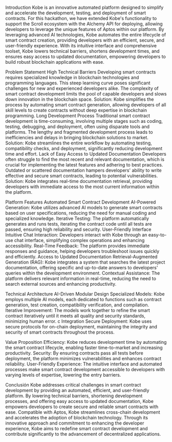 Introduction
Kobe is an innovative automated platform designed to simplify and accelerate the development, testing, and deployment of smart contracts. For this hackathon, we have extended Kobe's functionality to support the Scroll ecosystem with the Alchemy API for deploying, allowing developers to leverage the unique features of Aptos within our platform. By leveraging advanced AI technologies, Kobe automates the entire lifecycle of smart contract creation, providing developers with an efficient, secure, and user-friendly experience. With its intuitive interface and comprehensive toolset, Kobe lowers technical barriers, shortens development times, and ensures easy access to updated documentation, empowering developers to build robust blockchain applications with ease.

Problem Statement
High Technical Barriers
Developing smart contracts requires specialized knowledge in blockchain technologies and programming languages. This steep learning curve poses significant challenges for new and experienced developers alike. The complexity of smart contract development limits the pool of capable developers and slows down innovation in the blockchain space.
Solution: Kobe simplifies the process by automating smart contract generation, allowing developers of all skill levels to create contracts without deep expertise in blockchain programming.
Long Development Process
Traditional smart contract development is time-consuming, involving multiple stages such as coding, testing, debugging, and deployment, often using disparate tools and platforms. The lengthy and fragmented development process leads to inefficiencies and delays in bringing blockchain solutions to market.
Solution: Kobe streamlines the entire workflow by automating testing, compatibility checks, and deployment, significantly reducing development time and effort.
Lack of Easy Access to Updated Documentation
Developers often struggle to find the most recent and relevant documentation, which is crucial for implementing the latest features and adhering to best practices. Outdated or scattered documentation hampers developers' ability to write effective and secure smart contracts, leading to potential vulnerabilities.
Solution: Kobe integrates real-time documentation retrieval, providing developers with immediate access to the most current information within the platform.

Platform Features
Automated Smart Contract Development
AI-Powered Generation: Kobe utilizes advanced AI models to generate smart contracts based on user specifications, reducing the need for manual coding and specialized knowledge.
Iterative Testing: The platform automatically generates and runs tests, iterating the contract code until all tests are passed, ensuring high reliability and security.
User-Friendly Interface
Intuitive Chat Interaction: Developers interact with Kobe through an easy-to-use chat interface, simplifying complex operations and enhancing accessibility.
Real-Time Feedback: The platform provides immediate responses and guidance, helping developers troubleshoot issues quickly and efficiently.
Access to Updated Documentation
Retrieval-Augmented Generation (RAG): Kobe integrates a system that searches the latest project documentation, offering specific and up-to-date answers to developers' queries within the development environment.
Contextual Assistance: The platform delivers relevant information in real-time, reducing the need to search external sources and enhancing productivity.

Technical Architecture
AI-Driven Modular Design
Specialized Models: Kobe employs multiple AI models, each dedicated to functions such as contract generation, test creation, compatibility verification, and compilation.
Iterative Improvement: The models work together to refine the smart contract iteratively until it meets all quality and security standards, minimizing human error.
c Integration
Secure Deployment: Kobe uses secure protocols for on-chain deployment, maintaining the integrity and security of smart contracts throughout the process.

Value Proposition
Efficiency: Kobe reduces development time by automating the smart contract lifecycle, enabling faster time-to-market and increasing productivity.
Security: By ensuring contracts pass all tests before deployment, the platform minimizes vulnerabilities and enhances contract reliability.
User-Friendly Experience: The intuitive interface and automated processes make smart contract development accessible to developers with varying levels of expertise, lowering the entry barriers.


Conclusión
Kobe addresses critical challenges in smart contract development by providing an automated, efficient, and user-friendly platform. By lowering technical barriers, shortening development processes, and offering easy access to updated documentation, Kobe empowers developers to create secure and reliable smart contracts with ease. Compatible with Aptos, Kobe streamlines cross-chain development and accelerates the adoption of blockchain technology. Through its innovative approach and commitment to enhancing the developer experience, Kobe aims to redefine smart contract development and contribute significantly to the advancement of decentralized applications.
